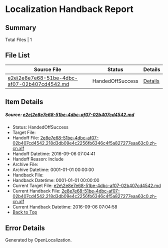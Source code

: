 # <a name='report-top'></a> Localization Handback Report

## Summary
 Total Files | 1

## File List
 Source File | Status | Details 
 ----------- | ------ | ------- 
 [e2e\2e8e7e68-51be-4dbc-af07-02b407cd4542.md](https://github.com/OpenLocalizationTestOrg/ol-test0/blob/5c99da7f9be14ae45be5bd43392d996632c6fa1b/e2e/2e8e7e68-51be-4dbc-af07-02b407cd4542.md) | HandedOffSuccess | [Details](#e428e1ef7a46f36567321f2ab4fae07386eeced61)

## Item Details
##### <a name='e428e1ef7a46f36567321f2ab4fae07386eeced61'></a> Source: [e2e\2e8e7e68-51be-4dbc-af07-02b407cd4542.md](https://github.com/OpenLocalizationTestOrg/ol-test0/blob/5c99da7f9be14ae45be5bd43392d996632c6fa1b/e2e/2e8e7e68-51be-4dbc-af07-02b407cd4542.md)
* Status: HandedOffSuccess
* Target File: 
* Handoff File: [2e8e7e68-51be-4dbc-af07-02b407cd4542.218d3db09e4c2256fb6346c4f5a827277eaa63c0.zh-cn.xlf](https://github.com/OpenLocalizationTestOrg/ol-test0-handoff/blob/bdf1bc41488130b06f956ad951e01f7f5d76d1bf/ol-handoff/OpenLocalizationTestOrg/ol-test0-zhcn/ci/ht/2e8e7e68-51be-4dbc-af07-02b407cd4542.218d3db09e4c2256fb6346c4f5a827277eaa63c0.zh-cn.xlf)
* Handoff Datetime: 2016-09-06 07:04:41
* Handoff Reason: Include
* Archive File: 
* Archive Datetime: 0001-01-01 00:00:00
* Handback File: 
* Handback Datetime: 0001-01-01 00:00:00
* Current Target File: [e2e\2e8e7e68-51be-4dbc-af07-02b407cd4542.md](https://github.com/OpenLocalizationTestOrg/ol-test0-zhcn/blob/fd4a6068cc92dbae1139a87d3759fc591fc0b66c/e2e/2e8e7e68-51be-4dbc-af07-02b407cd4542.md)
* Current Handback File: [2e8e7e68-51be-4dbc-af07-02b407cd4542.218d3db09e4c2256fb6346c4f5a827277eaa63c0.zh-cn.xlf](https://github.com/OpenLocalizationTestOrg/ol-test0-handback/blob/fec88104e0ee72d5bddf9cfc8cdb6e152193d611/ol-handback/OpenLocalizationTestOrg/ol-test0-zhcn/ci/ht/2e8e7e68-51be-4dbc-af07-02b407cd4542.218d3db09e4c2256fb6346c4f5a827277eaa63c0.zh-cn.xlf)
* Current Handback Datetime: 2016-09-06 07:04:58
* [Back to Top](#report-top)


## Error Details

Generated by OpenLocalization.
